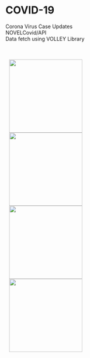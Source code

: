 # COVID-19
Corona Virus Case Updates</br>
NOVELCovid/API</br>
Data fetch using VOLLEY Library</br></br></br>
<div>
  <div>
<img src="https://user-images.githubusercontent.com/44223359/82653923-91b94e00-9c3d-11ea-9bf6-81c09cde6b25.jpg" width = "200" heigth="200"  hspace="10" >
  </div>
  <div>
<img src="https://user-images.githubusercontent.com/44223359/82652230-e7d8c200-9c3a-11ea-9b09-737c3a53be30.jpg" width = "200" heigth="200"  hspace="10" >
  </div>
  <div>
<img src= "https://user-images.githubusercontent.com/44223359/82653926-92ea7b00-9c3d-11ea-8b24-5b2503a0d8a8.jpg" width = "200" heigth="200"  hspace="10" >
  </div>
  <div>
<img src= "https://user-images.githubusercontent.com/44223359/82653928-941ba800-9c3d-11ea-9846-121acb3cec8a.jpg" width = "200" heigth="200"  hspace="10" >
  </div>
 </div>
